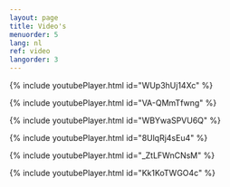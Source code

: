 ```yaml
---
layout: page
title: Video's
menuorder: 5
lang: nl
ref: video
langorder: 3
---
```


{% include youtubePlayer.html id="WUp3hUj14Xc" %}


{% include youtubePlayer.html id="VA-QMmTfwng" %}


{% include youtubePlayer.html id="WBYwaSPVU6Q" %}


{% include youtubePlayer.html id="8UlqRj4sEu4" %}


{% include youtubePlayer.html id="_ZtLFWnCNsM" %}


{% include youtubePlayer.html id="Kk1KoTWGO4c" %}


